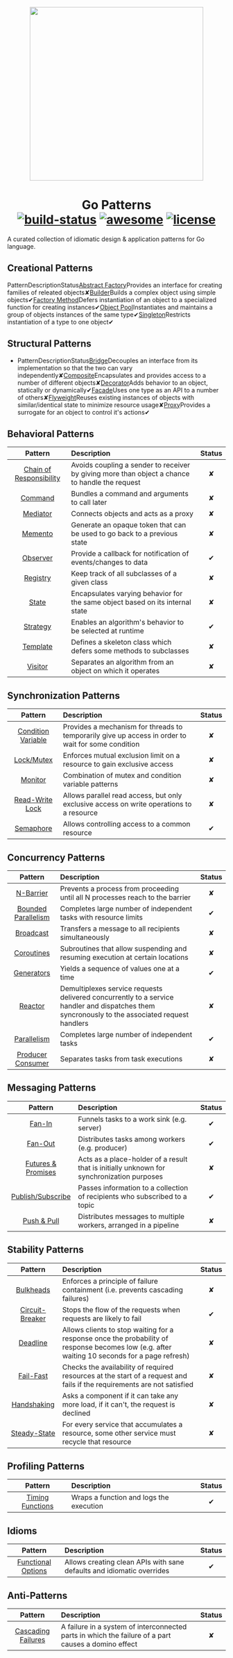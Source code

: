 <p align="center">
  <img src="/gopher.png" height="400">
  <h1 align="center">
    Go Patterns
    <br>
    <a href="http://travis-ci.org/tmrts/go-patterns"><img alt="build-status" src="https://img.shields.io/badge/build-passing-brightgreen.svg?style=flat-square" /></a>
    <a href="https://github.com/sindresorhus/awesome" ><img alt="awesome" src="https://img.shields.io/badge/awesome-%E2%9C%93-ff69b4.svg?style=flat-square" /></a>
    <a href="https://github.com/tmrts/go-patterns/blob/master/LICENSE" ><img alt="license" src="https://img.shields.io/badge/license-Apache%20License%202.0-E91E63.svg?style=flat-square" /></a>
  </h1>
</p>

A curated collection of idiomatic design & application patterns for Go language.

## Creational Patterns

PatternDescriptionStatus[Abstract Factory](doc/creational/abstract_factory.md)Provides an interface for creating families of releated objects✘[Builder](doc/creational/builder.md)Builds a complex object using simple objects✔[Factory Method](doc/creational/factory.md)Defers instantiation of an object to a specialized function for creating instances✔[Object Pool](doc/creational/object-pool.md)Instantiates and maintains a group of objects instances of the same type✔[Singleton](doc/creational/singleton.md)Restricts instantiation of a type to one object✔

## Structural Patterns

* PatternDescriptionStatus[Bridge](doc/structural/bridge.md)Decouples an interface from its implementation so that the two can vary independently✘[Composite](doc/structural/composite.md)Encapsulates and provides access to a number of different objects✘[Decorator](doc/structural/decorator.md)Adds behavior to an object, statically or dynamically✔[Facade](doc/structural/facade.md)Uses one type as an API to a number of others✘[Flyweight](doc/structural/flyweight.md)Reuses existing instances of objects with similar/identical state to minimize resource usage✘[Proxy](doc/structural/proxy.md)Provides a surrogate for an object to control it's actions✔

## Behavioral Patterns

|                            Pattern                            | Description                                                                                    | Status |
| :------------------------------------------------------------: | :--------------------------------------------------------------------------------------------- | :----: |
| [Chain of Responsibility](/behavioral/chain_of_responsibility.md) | Avoids coupling a sender to receiver by giving more than object a chance to handle the request |   ✘   |
|                            [Command]()                            | Bundles a command and arguments to call later                                                  |   ✘   |
|                [Mediator](/behavioral/mediator.md)                | Connects objects and acts as a proxy                                                           |   ✘   |
|                 [Memento](/behavioral/memento.md)                 | Generate an opaque token that can be used to go back to a previous state                       |   ✘   |
|                [Observer](/behavioral/observer.md)                | Provide a callback for notification of events/changes to data                                  |   ✔   |
|                [Registry](/behavioral/registry.md)                | Keep track of all subclasses of a given class                                                  |   ✘   |
|                   [State](/behavioral/state.md)                   | Encapsulates varying behavior for the same object based on its internal state                  |   ✘   |
|                [Strategy](/behavioral/strategy.md)                | Enables an algorithm's behavior to be selected at runtime                                      |   ✔   |
|                [Template](/behavioral/template.md)                | Defines a skeleton class which defers some methods to subclasses                               |   ✘   |
|                 [Visitor](/behavioral/visitor.md)                 | Separates an algorithm from an object on which it operates                                     |   ✘   |

## Synchronization Patterns

|                          Pattern                          | Description                                                                                        | Status |
| :-------------------------------------------------------: | :------------------------------------------------------------------------------------------------- | :----: |
| [Condition Variable](/synchronization/condition_variable.md) | Provides a mechanism for threads to temporarily give up access in order to wait for some condition |   ✘   |
|           [Lock/Mutex](/synchronization/mutex.md)           | Enforces mutual exclusion limit on a resource to gain exclusive access                             |   ✘   |
|            [Monitor](/synchronization/monitor.md)            | Combination of mutex and condition variable patterns                                               |   ✘   |
|    [Read-Write Lock](/synchronization/read_write_lock.md)    | Allows parallel read access, but only exclusive access on write operations to a resource           |   ✘   |
|          [Semaphore](/synchronization/semaphore.md)          | Allows controlling access to a common resource                                                     |   ✔   |

## Concurrency Patterns

|                         Pattern                         | Description                                                                                                                                    | Status |
| :-----------------------------------------------------: | :--------------------------------------------------------------------------------------------------------------------------------------------- | :----: |
|            [N-Barrier](/concurrency/barrier.md)            | Prevents a process from proceeding until all N processes reach to the barrier                                                                  |   ✘   |
| [Bounded Parallelism](/concurrency/bounded_parallelism.md) | Completes large number of independent tasks with resource limits                                                                               |   ✔   |
|           [Broadcast](/concurrency/broadcast.md)           | Transfers a message to all recipients simultaneously                                                                                           |   ✘   |
|          [Coroutines](/concurrency/coroutine.md)          | Subroutines that allow suspending and resuming execution at certain locations                                                                  |   ✘   |
|          [Generators](/concurrency/generator.md)          | Yields a sequence of values one at a time                                                                                                      |   ✔   |
|             [Reactor](/concurrency/reactor.md)             | Demultiplexes service requests delivered concurrently to a service handler and dispatches them syncronously to the associated request handlers |   ✘   |
|         [Parallelism](/concurrency/parallelism.md)         | Completes large number of independent tasks                                                                                                    |   ✔   |
|   [Producer Consumer](/concurrency/producer_consumer.md)   | Separates tasks from task executions                                                                                                           |   ✘   |

## Messaging Patterns

|                        Pattern                        | Description                                                                               | Status |
| :---------------------------------------------------: | :---------------------------------------------------------------------------------------- | :----: |
|              [Fan-In](/messaging/fan_in.md)              | Funnels tasks to a work sink (e.g. server)                                                |   ✔   |
|             [Fan-Out](/messaging/fan_out.md)             | Distributes tasks among workers (e.g. producer)                                           |   ✔   |
| [Futures &amp; Promises](/messaging/futures_promises.md) | Acts as a place-holder of a result that is initially unknown for synchronization purposes |   ✘   |
|   [Publish/Subscribe](/messaging/publish_subscribe.md)   | Passes information to a collection of recipients who subscribed to a topic                |   ✔   |
|        [Push &amp; Pull](/messaging/push_pull.md)        | Distributes messages to multiple workers, arranged in a pipeline                          |   ✘   |

## Stability Patterns

|                    Pattern                    | Description                                                                                                                                   | Status |
| :-------------------------------------------: | :-------------------------------------------------------------------------------------------------------------------------------------------- | :----: |
|       [Bulkheads](/stability/bulkhead.md)       | Enforces a principle of failure containment (i.e. prevents cascading failures)                                                                |   ✘   |
| [Circuit-Breaker](/stability/circuit-breaker.md) | Stops the flow of the requests when requests are likely to fail                                                                               |   ✔   |
|        [Deadline](/stability/deadline.md)        | Allows clients to stop waiting for a response once the probability of response becomes low (e.g. after waiting 10 seconds for a page refresh) |   ✘   |
|       [Fail-Fast](/stability/fail_fast.md)       | Checks the availability of required resources at the start of a request and fails if the requirements are not satisfied                       |   ✘   |
|     [Handshaking](/stability/handshaking.md)     | Asks a component if it can take any more load, if it can't, the request is declined                                                           |   ✘   |
|    [Steady-State](/stability/steady_state.md)    | For every service that accumulates a resource, some other service must recycle that resource                                                  |   ✘   |

## Profiling Patterns

|                Pattern                | Description                             | Status |
| :-----------------------------------: | :-------------------------------------- | :----: |
| [Timing Functions](/profiling/timing.md) | Wraps a function and logs the execution |   ✔   |

## Idioms

|                     Pattern                     | Description                                                           | Status |
| :---------------------------------------------: | :-------------------------------------------------------------------- | :----: |
| [Functional Options](/idiom/functional-options.md) | Allows creating clean APIs with sane defaults and idiomatic overrides |   ✔   |

## Anti-Patterns

|                         Pattern                         | Description                                                                                         | Status |
| :-----------------------------------------------------: | :-------------------------------------------------------------------------------------------------- | :----: |
| [Cascading Failures](/anti-patterns/cascading_failures.md) | A failure in a system of interconnected parts in which the failure of a part causes a domino effect |   ✘   |
